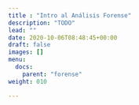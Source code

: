 ```yaml
---
title : "Intro al Análisis Forense"
description: "TODO"
lead: ""
date: 2020-10-06T08:48:45+00:00
draft: false
images: []
menu:
  docs:
    parent: "forense"
weight: 010

---
```

